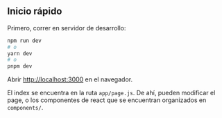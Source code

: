 ## Inicio rápido

Primero, correr en servidor de desarrollo:

```bash
npm run dev
# o
yarn dev
# o
pnpm dev
```

Abrir [http://localhost:3000](http://localhost:3000) en el navegador.

El index se encuentra en la ruta `app/page.js`. De ahí, pueden modificar el page, o los componentes de react que se encuentran organizados en `components/`.


